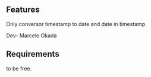 ## Features

Only conversor timestamp to date and date in timestamp

Dev- Marcelo Okada 

## Requirements

to be free.

